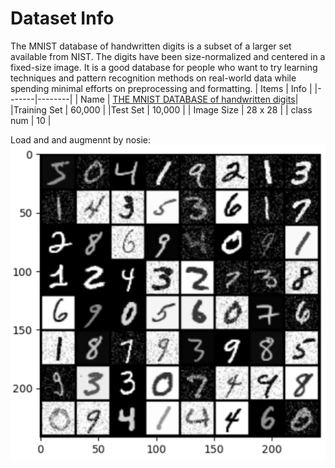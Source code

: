 # Dataset Info

The MNIST database of handwritten digits is a subset of a larger set available from NIST. The digits have been size-normalized and centered in a fixed-size image.
It is a good database for people who want to try learning techniques and pattern recognition methods on real-world data while spending minimal efforts on preprocessing and formatting.
| Items | Info | 
|-------|--------|
| Name  | [THE MNIST DATABASE of handwritten digits](http://yann.lecun.com/exdb/mnist/)|
|Training Set | 60,000 |
|Test Set | 10,000 |
| Image Size | 28 x 28 | 
| class num | 10 | 

Load and and augmennt by nosie: 
![image](mnist.png)



